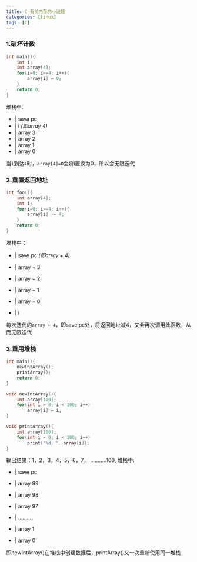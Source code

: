 ```yaml
---
title: C 有关内存的小谜题
categories: [linux]
tags: [C]
---
```


### 1.破坏计数

``` c
int main(){
    int i;
    int array[4];
    for(i=0; i<=4; i++){
        array[i] = 0;
    }
    return 0;
}
```

堆栈中:

- | sava pc
- | i  *(即array 4)*
- | array 3
- | array 2
- | array 1
- | array 0

当`i`到达`4`时，`array[4]=0`会将i置换为0，所以会无限迭代

### 2.重置返回地址

``` c
int foo(){
    int array[4];
    int i;
    for(i=0; i<=4; i++){
        array[i] -= 4;
    }
    return 0;
}
```

堆栈中：

- | save pc *(即array + 4)*

- | array + 3

- | array + 2

- | array + 1

- | array + 0

- | i

每次迭代的`array + 4`，即save pc处，将返回地址减4，又会再次调用此函数，从而无限迭代

### 3.重用堆栈

``` c
int main(){
    newIntArray();
    printArray();
    return 0;
}

void newIntArray(){
    int array[100];
    for(int i = 0; i < 100; i++)
        array[i] = i;
}

void printArray(){
    int array[100];
    for(int i = 0; i < 100; i++)
        print("%d，", array[i]);
}
```

输出结果：1，2，3，4，5，6，7， ...........100,
堆栈中:

- | save pc

- | array 99

- | array 98

- | array 97

- | ..........

- | array 1

- | array 0

即newIntArray()在堆栈中创建数据后，printArray()又一次重新使用同一堆栈
